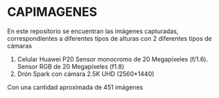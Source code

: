 # CAPIMAGENES
En este repositorio se encuentran las imágenes capturadas, correspondientes a diferentes tipos de alturas con 2 diferentes tipos de cámaras
1. Celular Huawei P20 Sensor monocromo de 20 Megapíxeles (f/1.6). Sensor RGB de 20 Megapíxeles (f1.8)
2. Drón Spark con cámara 2.5K UHD (2560*1440)

Con una cantidad aproximada de 451 imágenes
